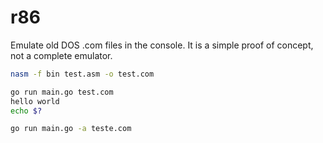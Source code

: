 # r86
Emulate old DOS .com files in the console. It is a simple proof of concept, not a complete emulator.


```bash
nasm -f bin test.asm -o test.com
```

```bash
go run main.go test.com
hello world
echo $?
```

```bash
go run main.go -a teste.com
```
